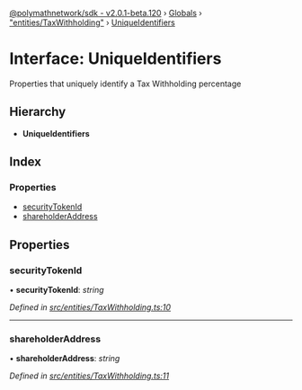 [@polymathnetwork/sdk - v2.0.1-beta.120](../README.md) › [Globals](../globals.md) › ["entities/TaxWithholding"](../modules/_entities_taxwithholding_.md) › [UniqueIdentifiers](_entities_taxwithholding_.uniqueidentifiers.md)

# Interface: UniqueIdentifiers

Properties that uniquely identify a Tax Withholding percentage

## Hierarchy

- **UniqueIdentifiers**

## Index

### Properties

- [securityTokenId](_entities_taxwithholding_.uniqueidentifiers.md#securitytokenid)
- [shareholderAddress](_entities_taxwithholding_.uniqueidentifiers.md#shareholderaddress)

## Properties

### securityTokenId

• **securityTokenId**: _string_

_Defined in [src/entities/TaxWithholding.ts:10](https://github.com/PolymathNetwork/polymath-sdk/blob/1da5bc5/src/entities/TaxWithholding.ts#L10)_

---

### shareholderAddress

• **shareholderAddress**: _string_

_Defined in [src/entities/TaxWithholding.ts:11](https://github.com/PolymathNetwork/polymath-sdk/blob/1da5bc5/src/entities/TaxWithholding.ts#L11)_
